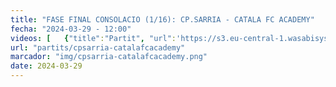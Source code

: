 ```yaml
---
title: "FASE FINAL CONSOLACIO (1/16): CP.SARRIA - CATALA FC ACADEMY"
fecha: "2024-03-29 - 12:00"
videos: [   {"title":"Partit", "url":'https://s3.eu-central-1.wasabisys.com/cpsarria/T23-24/mic2024/mic20240429-cpsarria-catalafcacademy.mkv'}]
url: "partits/cpsarria-catalafcacademy"
marcador: "img/cpsarria-catalafcacademy.png"
date: 2024-03-29
---
```

